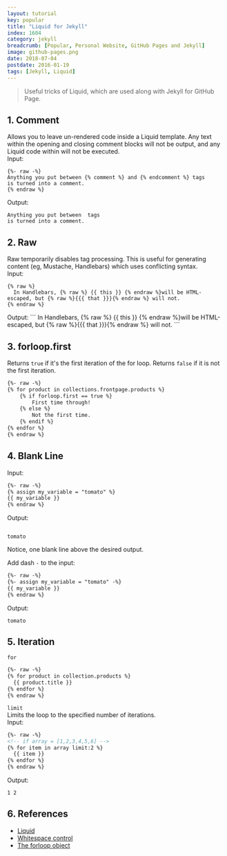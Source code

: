```yaml
---
layout: tutorial
key: popular
title: "Liquid for Jekyll"
index: 1604
category: jekyll
breadcrumb: [Popular, Personal Website, GitHub Pages and Jekyll]
image: github-pages.png
date: 2018-07-04
postdate: 2016-01-19
tags: [Jekyll, Liquid]
---
```


> Useful tricks of Liquid, which are used along with Jekyll for GitHub Page.

## 1. Comment
Allows you to leave un-rendered code inside a Liquid template. Any text within the opening and closing comment blocks will not be output, and any Liquid code within will not be executed.  
Input:  
```
{%- raw -%}
Anything you put between {% comment %} and {% endcomment %} tags
is turned into a comment.
{% endraw %}
```
Output:  
```
Anything you put between  tags
is turned into a comment.
```

## 2. Raw
Raw temporarily disables tag processing. This is useful for generating content (eg, Mustache, Handlebars) which uses conflicting syntax.  
Input:  
<div class="highlighter-rouge"><pre class="highlight"><code>&#123;&#37; raw &#37;&#125;
  In Handlebars, {% raw %} {{ this }} {% endraw %}will be HTML-escaped, but {% raw %}{{{ that }}}{% endraw %} will not.
&#123;&#37; endraw &#37;&#125;
</code></pre>
</div>
Output:  
```
  In Handlebars, {% raw %} {{ this }} {% endraw %}will be HTML-escaped, but {% raw %}{{{ that }}}{% endraw %} will not.
```

## 3. forloop.first
Returns `true` if it's the first iteration of the for loop. Returns `false` if it is not the first iteration.
```html
{%- raw -%}
{% for product in collections.frontpage.products %}
    {% if forloop.first == true %}
        First time through!
    {% else %}
        Not the first time.
    {% endif %}
{% endfor %}
{% endraw %}
```

## 4. Blank Line
Input:
```html
{%- raw -%}
{% assign my_variable = "tomato" %}
{{ my_variable }}
{% endraw %}
```
Output:
```

tomato
```
Notice, one blank line above the desired output.

Add dash `-` to the input:
```html
{%- raw -%}
{%- assign my_variable = "tomato" -%}
{{ my_variable }}
{% endraw %}
```
Output:
```
tomato
```

## 5. Iteration
`for`
```html
{%- raw -%}
{% for product in collection.products %}
  {{ product.title }}
{% endfor %}
{% endraw %}
```

`limit`  
Limits the loop to the specified number of iterations.  
Input:
```html
{%- raw -%}
<!-- if array = [1,2,3,4,5,6] -->
{% for item in array limit:2 %}
  {{ item }}
{% endfor %}
{% endraw %}
```
Output:
```
1 2
```

## 6. References
* [Liquid](https://shopify.github.io/liquid/)
* [Whitespace control](https://shopify.github.io/liquid/basics/whitespace/)
* [The forloop object](https://help.shopify.com/themes/liquid/objects/for-loops)
